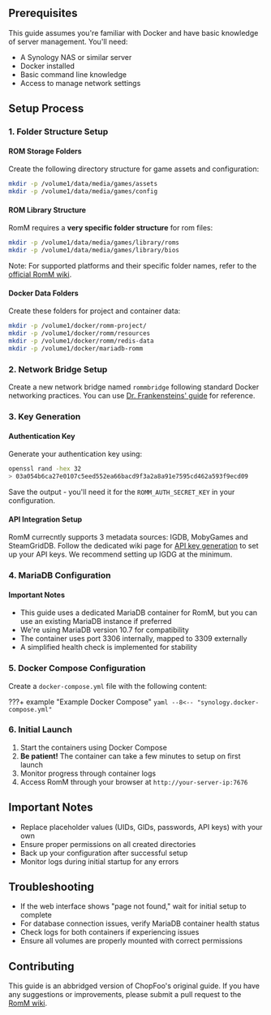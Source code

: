 ## Prerequisites

This guide assumes you're familiar with Docker and have basic knowledge of server management. You'll need:

- A Synology NAS or similar server
- Docker installed
- Basic command line knowledge
- Access to manage network settings

## Setup Process

### 1. Folder Structure Setup

#### ROM Storage Folders

Create the following directory structure for game assets and configuration:

```bash
mkdir -p /volume1/data/media/games/assets
mkdir -p /volume1/data/media/games/config
```

#### ROM Library Structure

RomM requires a **very specific folder structure** for rom files:

```bash
mkdir -p /volume1/data/media/games/library/roms
mkdir -p /volume1/data/media/games/library/bios
```

Note: For supported platforms and their specific folder names, refer to the [official RomM wiki](../Platforms-and-Players/Supported-Platforms.md).

#### Docker Data Folders

Create these folders for project and container data:

```bash
mkdir -p /volume1/docker/romm-project/
mkdir -p /volume1/docker/romm/resources
mkdir -p /volume1/docker/romm/redis-data
mkdir -p /volume1/docker/mariadb-romm
```

### 2. Network Bridge Setup

Create a new network bridge named `rommbridge` following standard Docker networking practices. You can use [Dr. Frankensteins' guide](https://drfrankenstein.co.uk/step-3-setting-up-a-docker-bridge-network-in-container-manager/) for reference.

### 3. Key Generation

#### Authentication Key

Generate your authentication key using:

```bash
openssl rand -hex 32
> 03a054b6ca27e0107c5eed552ea66bacd9f3a2a8a91e7595cd462a593f9ecd09
```

Save the output - you'll need it for the `ROMM_AUTH_SECRET_KEY` in your configuration.

#### API Integration Setup

RomM currecntly supports 3 metadata sources: IGDB, MobyGames and SteamGridDB. Follow the dedicated wiki page for [API key generation](../Getting-Started/Generate-API-Keys.md) to set up your API keys. We recommend setting up IGDG at the minimum.

### 4. MariaDB Configuration

#### Important Notes

- This guide uses a dedicated MariaDB container for RomM, but you can use an existing MariaDB instance if preferred
- We're using MariaDB version 10.7 for compatibility
- The container uses port 3306 internally, mapped to 3309 externally
- A simplified health check is implemented for stability

### 5. Docker Compose Configuration

Create a `docker-compose.yml` file with the following content:

???+ example "Example Docker Compose"
    ``` yaml
    --8<-- "synology.docker-compose.yml"
    ```

### 6. Initial Launch

1. Start the containers using Docker Compose
2. **Be patient!** The container can take a few minutes to setup on first launch
3. Monitor progress through container logs
4. Access RomM through your browser at `http://your-server-ip:7676`

## Important Notes

- Replace placeholder values (UIDs, GIDs, passwords, API keys) with your own
- Ensure proper permissions on all created directories
- Back up your configuration after successful setup
- Monitor logs during initial startup for any errors

## Troubleshooting

- If the web interface shows "page not found," wait for initial setup to complete
- For database connection issues, verify MariaDB container health status
- Check logs for both containers if experiencing issues
- Ensure all volumes are properly mounted with correct permissions

## Contributing

This guide is an abbridged version of ChopFoo's original guide. If you have any suggestions or improvements, please submit a pull request to the [RomM wiki](https://github.com/rommapp/wiki).
